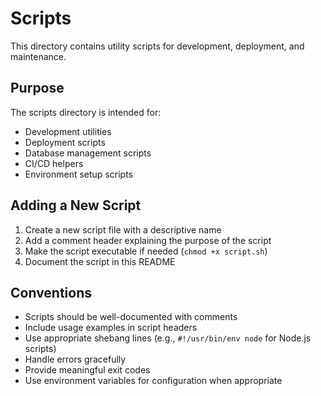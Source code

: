 # Scripts

This directory contains utility scripts for development, deployment, and maintenance.

## Purpose

The scripts directory is intended for:
- Development utilities
- Deployment scripts
- Database management scripts
- CI/CD helpers
- Environment setup scripts

## Adding a New Script

1. Create a new script file with a descriptive name
2. Add a comment header explaining the purpose of the script
3. Make the script executable if needed (`chmod +x script.sh`)
4. Document the script in this README

## Conventions

- Scripts should be well-documented with comments
- Include usage examples in script headers
- Use appropriate shebang lines (e.g., `#!/usr/bin/env node` for Node.js scripts)
- Handle errors gracefully
- Provide meaningful exit codes
- Use environment variables for configuration when appropriate 